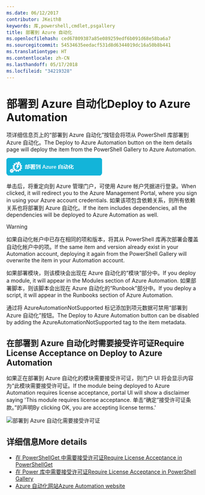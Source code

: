 ```yaml
---
ms.date: 06/12/2017
contributor: JKeithB
keywords: 库,powershell,cmdlet,psgallery
title: 部署到 Azure 自动化
ms.openlocfilehash: ced67809387a85e089259edf6b091d68e58ba6a7
ms.sourcegitcommit: 54534635eedacf531d8d6344019dc16a50b8b441
ms.translationtype: HT
ms.contentlocale: zh-CN
ms.lasthandoff: 05/17/2018
ms.locfileid: "34219328"
---
```

# <a name="deploy-to-azure-automation"></a><span data-ttu-id="0fe79-103">部署到 Azure 自动化</span><span class="sxs-lookup"><span data-stu-id="0fe79-103">Deploy to Azure Automation</span></span>

<span data-ttu-id="0fe79-104">项详细信息页上的“部署到 Azure 自动化”按钮会将项从 PowerShell 库部署到 Azure 自动化。</span><span class="sxs-lookup"><span data-stu-id="0fe79-104">The Deploy to Azure Automation button on the item details page will deploy the item from the PowerShell Gallery to Azure Automation.</span></span>

![“部署到 Azure 自动化”按钮](../../Images/DeployToAzureAutomationButton.png)

<span data-ttu-id="0fe79-106">单击后，将重定向到 Azure 管理门户，可使用 Azure 帐户凭据进行登录。</span><span class="sxs-lookup"><span data-stu-id="0fe79-106">When clicked, it will redirect you to the Azure Management Portal, where you sign in using your Azure account credentials.</span></span>
<span data-ttu-id="0fe79-107">如果该项包含依赖关系，则所有依赖关系也将部署到 Azure 自动化。</span><span class="sxs-lookup"><span data-stu-id="0fe79-107">If the item includes dependencies, all the dependencies will be deployed to Azure Automation as well.</span></span>

> [!WARNING]
> <span data-ttu-id="0fe79-108">如果自动化帐户中已存在相同的项和版本，将其从 PowerShell 库再次部署会覆盖自动化帐户中的项。</span><span class="sxs-lookup"><span data-stu-id="0fe79-108">If the same item and version already exist in your Automation account, deploying it again from the PowerShell Gallery will overwrite the item in your Automation account.</span></span>

<span data-ttu-id="0fe79-109">如果部署模块，则该模块会出现在 Azure 自动化的“模块”部分中。</span><span class="sxs-lookup"><span data-stu-id="0fe79-109">If you deploy a module, it will appear in the Modules section of Azure Automation.</span></span>  <span data-ttu-id="0fe79-110">如果部署脚本，则该脚本会出现在 Azure 自动化的“Runbook”部分中。</span><span class="sxs-lookup"><span data-stu-id="0fe79-110">If you deploy a script, it will appear in the Runbooks section of Azure Automation.</span></span>

<span data-ttu-id="0fe79-111">通过将 AzureAutomationNotSupported 标记添加到项元数据可禁用“部署到 Azure 自动化”按钮。</span><span class="sxs-lookup"><span data-stu-id="0fe79-111">The Deploy to Azure Automation button can be disabled by adding the AzureAutomationNotSupported tag to the item metadata.</span></span>

## <a name="require-license-acceptance-on-deploy-to-azure-automation"></a><span data-ttu-id="0fe79-112">在部署到 Azure 自动化时需要接受许可证</span><span class="sxs-lookup"><span data-stu-id="0fe79-112">Require License Acceptance on Deploy to Azure Automation</span></span>

<span data-ttu-id="0fe79-113">如果正在部署到 Azure 自动化的模块需要接受许可证，则门户 UI 将会显示内容为“此模块需要接受许可证。</span><span class="sxs-lookup"><span data-stu-id="0fe79-113">If the module being deployed to Azure Automation requires license acceptance, portal UI will show a disclaimer saying 'This module requires license acceptance.</span></span> <span data-ttu-id="0fe79-114">单击“确定”接受许可证条款。”的声明</span><span class="sxs-lookup"><span data-stu-id="0fe79-114">By clicking OK, you are accepting license terms.'</span></span>

![部署到 Azure 自动化需要接受许可证](../../Images/DeployToAzureAutomationRequireLicenseAcceptanceDisclaimer.png)

## <a name="more-details"></a><span data-ttu-id="0fe79-116">详细信息</span><span class="sxs-lookup"><span data-stu-id="0fe79-116">More details</span></span>

- [<span data-ttu-id="0fe79-117">在 PowerShellGet 中需要接受许可证</span><span class="sxs-lookup"><span data-stu-id="0fe79-117">Require License Acceptance in PowerShellGet</span></span>](../../concepts/module-license-acceptance.md)
- [<span data-ttu-id="0fe79-118">在 Power 库中需要接受许可证</span><span class="sxs-lookup"><span data-stu-id="0fe79-118">Require License Acceptance in PowerShell Gallery</span></span>](items-that-require-license-acceptance.md)
- [<span data-ttu-id="0fe79-119">Azure 自动化网站</span><span class="sxs-lookup"><span data-stu-id="0fe79-119">Azure Automation website</span></span>](http://azure.microsoft.com/services/automation/)
